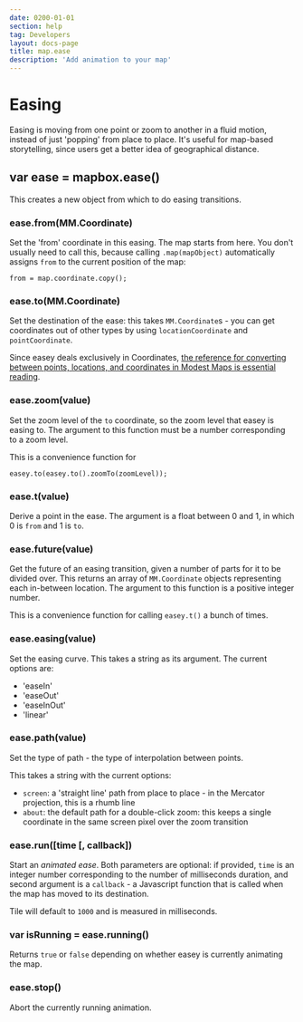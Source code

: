 ```yaml
---
date: 0200-01-01
section: help
tag: Developers
layout: docs-page
title: map.ease
description: 'Add animation to your map'
---
```


# Easing

Easing is moving from one point or zoom to another in a fluid motion, instead of just 'popping' from
place to place. It's useful for map-based storytelling, since users get a better idea of geographical
distance.

## var ease = mapbox.ease()

This creates a new object from which to do easing transitions.

### ease.from(MM.Coordinate)

Set the 'from' coordinate in this easing. The map starts from here. You don't usually need to call this, because calling `.map(mapObject)` automatically assigns `from` to the current position of the map:

<pre><code data-language='javascript'>from = map.coordinate.copy();</code></pre>

### ease.to(MM.Coordinate)

Set the destination of the ease: this takes `MM.Coordinate`s - you can get coordinates out of other types by using `locationCoordinate` and `pointCoordinate`.

Since easey deals exclusively in Coordinates, [the reference for converting between points, locations, and coordinates in Modest Maps is essential reading](https://github.com/stamen/modestmaps-js/wiki/Point,-Location,-and-Coordinate).

### ease.zoom(value)

Set the zoom level of the `to` coordinate, so the zoom level that easey is easing to. The argument to this
function must be a number corresponding to a zoom level.

This is a convenience function for

<pre><code data-language='javascript'>easey.to(easey.to().zoomTo(zoomLevel));</code></pre>

### ease.t(value)

Derive a point in the ease. The argument is a float between 0 and 1, in which 0 is `from` and 1 is `to`.

### ease.future(value)

Get the future of an easing transition, given a number of parts for it to be divided over.
This returns an array of `MM.Coordinate` objects representing each in-between location.
The argument to this function is a positive integer number.

This is a convenience function for calling `easey.t()` a bunch of times.

### ease.easing(value)

Set the easing curve. This takes a string as its argument. The current options are:

* 'easeIn'
* 'easeOut'
* 'easeInOut'
* 'linear'

### ease.path(value)

Set the type of path - the type of interpolation between points.

This takes a string with the current options:

* `screen`: a 'straight line' path from place to place - in the Mercator projection, this is a rhumb line
* `about`: the default path for a double-click zoom: this keeps a single coordinate in the same screen pixel over the zoom transition

### ease.run([time [, callback])

Start an _animated ease_. Both parameters are optional: if provided, `time` is
an integer number corresponding to the number of milliseconds duration,
and second argument is a `callback` - a Javascript function that
is called when the map has moved to its destination.

Tile will default to `1000` and is measured in milliseconds.

### var isRunning = ease.running()

Returns `true` or `false` depending on whether easey is currently animating the map.

### ease.stop()

Abort the currently running animation.
